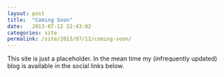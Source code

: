 ```yaml
---
layout: post
title:  "Coming Soon"
date:   2013-07-12 22:43:02
categories: site
permalink: /site/2013/07/12/coming-soon/
---
```


This site is just a placeholder. In the mean time my (infrequently updated) blog is available in the social links below.
